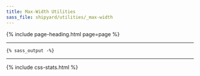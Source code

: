 ```yaml
---
title: Max-Width Utilities
sass_file: shipyard/utilities/_max-width
---
```


{% include page-heading.html page=page %}

---

```css
{% sass_output -%}
```

---

{% include css-stats.html %}
